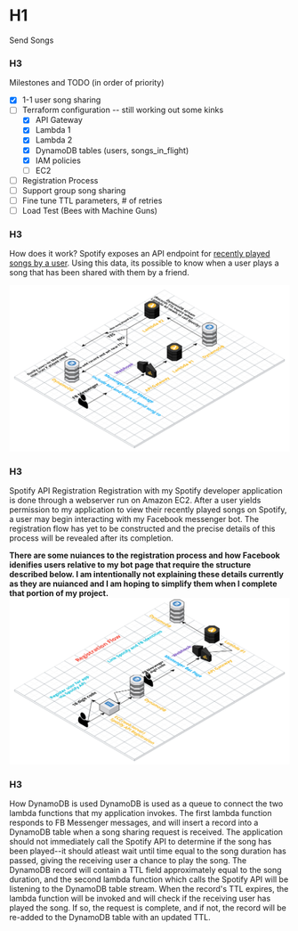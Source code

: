 # H1
Send Songs

### H3
Milestones and TODO (in order of priority)
- [x] 1-1 user song sharing
- [ ] Terraform configuration -- still working out some kinks
  - [x] API Gateway
  - [x] Lambda 1
  - [x] Lambda 2
  - [x] DynamoDB tables (users, songs_in_flight)
  - [x] IAM policies
  - [ ] EC2
- [ ] Registration Process
- [ ] Support group song sharing
- [ ] Fine tune TTL parameters, # of retries
- [ ] Load Test (Bees with Machine Guns)

### H3
How does it work?
Spotify exposes an API endpoint for [recently played songs by a user](https://developer.spotify.com/web-api/web-api-personalization-endpoints/get-recently-played/). Using this data, its possible to know when a user plays a song that has been shared with them by a friend. 

![Song Sharing Architecture](Message_Sending_Architecture.png?raw=true "Song Sharing Architecture")

### H3
Spotify API Registration
Registration with my Spotify developer application is done through a webserver run on Amazon EC2. After a user yields permission to my application to view their recently played songs on Spotify, a user may begin interacting with my Facebook messenger bot. The registration flow has yet to be constructed and the precise details of this process will be revealed after its completion.

**There are some nuiances to the registration process and how Facebook idenifies users relative to my bot page that require the structure described below. I am intentionally not explaining these details currently as they are nuianced and I am hoping to simplify them when I complete that portion of my project.**
![Registration Architecture](Registration_Architecture.png?raw=true "Registration Architecture")


### H3
How DynamoDB is used
DynamoDB is used as a queue to connect the two lambda functions that my application invokes. The first lambda function responds to FB Messenger messages, and will insert a record into a DynamoDB table when a song sharing request is received. The application should not immediately call the Spotify API to determine if the song has been played--it should atleast wait until time equal to the song duration has passed, giving the receiving user a chance to play the song. The DynamoDB record will contain a TTL field approximately equal to the song duration, and the second lambda function which calls the Spotify API will be listening to the DynamoDB table stream. When the record's TTL expires, the lambda function will be invoked and will check if the receiving user has played the song. If so, the request is complete, and if not, the record will be re-added to the DynamoDB table with an updated TTL.
